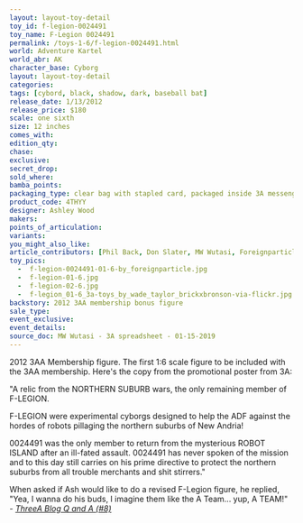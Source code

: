 ```yaml
---
layout: layout-toy-detail 
toy_id: f-legion-0024491
toy_name: F-Legion 0024491
permalink: /toys-1-6/f-legion-0024491.html
world: Adventure Kartel
world_abr: AK
character_base: Cyborg
layout: layout-toy-detail
categories: 
tags: [cybord, black, shadow, dark, baseball bat]
release_date: 1/13/2012
release_price: $180 
scale: one sixth
size: 12 inches
comes_with: 
edition_qty: 
chase: 
exclusive: 
secret_drop: 
sold_where: 
bamba_points: 
packaging_type: clear bag with stapled card, packaged inside 3A messenger bag with a 3A ball cap
product_code: 4THYY
designer: Ashley Wood
makers: 
points_of_articulation: 
variants: 
you_might_also_like: 
article_contributors: [Phil Back, Don Slater, MW Wutasi, Foreignparticle, Wade Taylor]
toy_pics: 
  -  f-legion-0024491-01-6-by_foreignparticle.jpg
  -  f-legion-01-6.jpg  
  -  f-legion-02-6.jpg
  -  f-legion_01-6_3a-toys_by_wade_taylor_brickxbronson-via-flickr.jpg
backstory: 2012 3AA membership bonus figure
sale_type: 
event_exclusive: 
event_details: 
source_doc: MW Wutasi - 3A spreadsheet - 01-15-2019
---
```

2012 3AA Membership figure. The first 1:6 scale figure to be included with the 3AA membership. Here's the copy from the promotional poster from 3A:

"A relic from the NORTHERN SUBURB wars, the only remaining member of F-LEGION.

F-LEGION were experimental cyborgs designed to help the ADF against the hordes of robots pillaging the northern suburbs of New Andria!

0024491 was the only member to return from the mysterious ROBOT ISLAND after an ill-fated assault. 0024491 has never spoken of the mission and to this day still carries on his prime directive to protect the northern suburbs from all trouble merchants and shit stirrers."


When asked if Ash would like to do a revised F-Legion figure, he replied, "Yea, I wanna do his buds, I imagine them like the A Team... yup, A TEAM!"
<cite>- <a href="http://worldof3alegion.forumotion.com/t287-qa-sessions-with-ashley-wood" target="_blank">ThreeA Blog Q and A (#8)</a></cite>